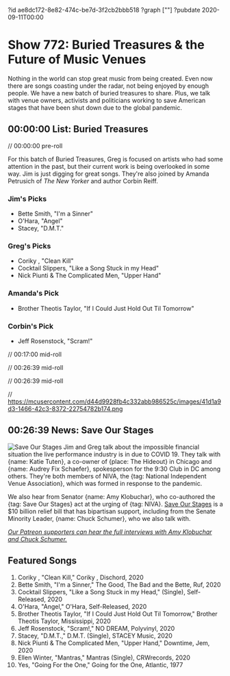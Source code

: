 ?id ae8dc172-8e82-474c-be7d-3f2cb2bbb518
?graph [""]
?pubdate 2020-09-11T00:00
# Show 772: Buried Treasures & the Future of Music Venues

Nothing in the world can stop great music from being created. Even now there are songs coasting under the radar, not being enjoyed by enough people. We have a new batch of buried treasures to share. Plus, we talk with venue owners, activists and politicians working to save American stages that have been shut down due to the global pandemic.

## 00:00:00 List: Buried Treasures

// 00:00:00 pre-roll

For this batch of Buried Treasures, Greg is focused on artists who had some attention in the past, but their current work is being overlooked in some way. Jim is just digging for great songs. They're also joined by Amanda Petrusich of *The New Yorker* and author Corbin Reiff.

### Jim's Picks
- Bette Smith, "I'm a Sinner" 
- O'Hara, "Angel"
- Stacey, "D.M.T." 

### Greg's Picks
- Coriky , "Clean Kill"
- Cocktail Slippers, "Like a Song Stuck in my Head"
- Nick Piunti & The Complicated Men, "Upper Hand"


### Amanda's Pick
- Brother Theotis Taylor, "If I Could Just Hold Out Til Tomorrow"

### Corbin's Pick
- Jeff Rosenstock, "Scram!"



// 00:17:00 mid-roll

// 00:26:39 mid-roll

// 00:26:39 mid-roll

// https://mcusercontent.com/d44d9928fb4c332abb986525c/images/41d1a9d3-1466-42c3-8372-22754782b174.png

## 00:26:39 News: Save Our Stages
![Save Our Stages](https://static.soundopinions.org/d44d9928fb4c332abb986525c/images/41d1a9d3-1466-42c3-8372-22754782b174.png)
Jim and Greg talk about the impossible financial situation the live performance industry is in due to COVID 19. They talk with {name: Katie Tuten}, a co-owner of {place: The Hideout} in Chicago and {name: Audrey Fix Schaefer}, spokesperson for the 9:30 Club in DC among others. They're both members of NIVA, the {tag: National Independent Venue Association}, which was formed in response to the pandemic. 

We also hear from Senator {name: Amy Klobuchar}, who co-authored the {tag: Save Our Stages} act at the urging of {tag: NIVA}. [Save Our Stages](https://www.saveourstages.com/) is a $10 billion relief bill that has bipartisan support, including from the Senate Minority Leader, {name: Chuck Schumer}, who we also talk with.

[*Our Patreon supporters can hear the full interviews with Amy Klobuchar and Chuck Schumer.*](https://www.patreon.com/soundopinions)

## Featured Songs

1. Coriky , "Clean Kill," Coriky , Dischord, 2020
1. Bette Smith, "I'm a Sinner," The Good, The Bad and the Bette, Ruf, 2020
1. Cocktail Slippers, "Like a Song Stuck in my Head," (Single), Self-Released, 2020
1. O'Hara, "Angel," O'Hara, Self-Released, 2020
1. Brother Theotis Taylor, "If I Could Just Hold Out Til Tomorrow," Brother Theotis Taylor, Mississippi, 2020
1. Jeff Rosenstock, "Scram!," NO DREAM, Polyvinyl, 2020
1. Stacey, "D.M.T.," D.M.T. (Single), STACEY Music, 2020
1. Nick Piunti & The Complicated Men, "Upper Hand," Downtime, Jem, 2020
1. Ellen Winter, "Mantras," Mantras (Single), CRWrecords, 2020
1. Yes, "Going For the One," Going for the One, Atlantic, 1977